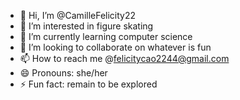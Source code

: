 - 👋 Hi, I’m @CamilleFelicity22
- 👀 I’m interested in figure skating 
- 🌱 I’m currently learning computer science 
- 💞️ I’m looking to collaborate on whatever is fun
- 📫 How to reach me @felicitycao2244@gmail.com
- 😄 Pronouns: she/her
- ⚡ Fun fact: remain to be explored 

<!---
CamilleFelicity22/CamilleFelicity22 is a ✨ special ✨ repository because its `README.md` (this file) appears on your GitHub profile.
You can click the Preview link to take a look at your changes.
--->
